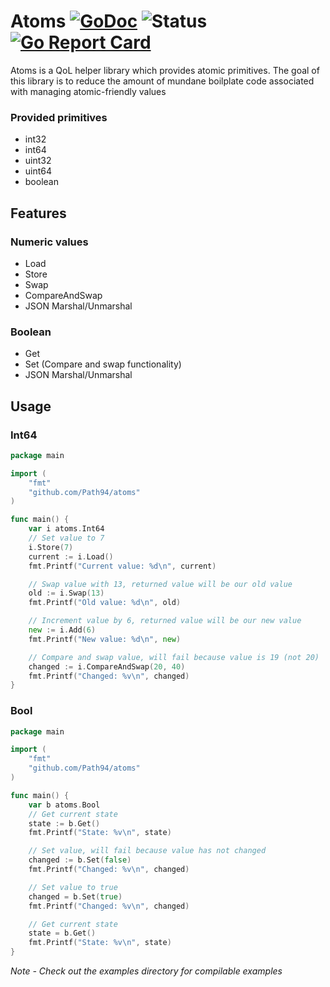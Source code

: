 # Atoms [![GoDoc](https://godoc.org/github.com/Path94/atoms?status.svg)](https://godoc.org/github.com/Path94/atoms) ![Status](https://img.shields.io/badge/status-beta-yellow.svg) [![Go Report Card](https://goreportcard.com/badge/github.com/Path94/atoms)](https://goreportcard.com/report/github.com/Path94/atoms)

Atoms is a QoL helper library which provides atomic primitives. The goal of this library is to reduce the amount of mundane boilplate code associated with managing atomic-friendly values

### Provided primitives
- int32
- int64
- uint32
- uint64
- boolean

## Features
### Numeric values
- Load
- Store
- Swap
- CompareAndSwap
- JSON Marshal/Unmarshal

### Boolean
- Get
- Set (Compare and swap functionality)
- JSON Marshal/Unmarshal

## Usage
### Int64
```go
package main

import (
	"fmt"
	"github.com/Path94/atoms"
)

func main() {
	var i atoms.Int64
	// Set value to 7
	i.Store(7)
	current := i.Load()
	fmt.Printf("Current value: %d\n", current)

	// Swap value with 13, returned value will be our old value
	old := i.Swap(13)
	fmt.Printf("Old value: %d\n", old)

	// Increment value by 6, returned value will be our new value
	new := i.Add(6)
	fmt.Printf("New value: %d\n", new)

	// Compare and swap value, will fail because value is 19 (not 20)
	changed := i.CompareAndSwap(20, 40)
	fmt.Printf("Changed: %v\n", changed)
}

```

### Bool
```go
package main

import (
	"fmt"
	"github.com/Path94/atoms"
)

func main() {
	var b atoms.Bool
	// Get current state
	state := b.Get()
	fmt.Printf("State: %v\n", state)

	// Set value, will fail because value has not changed
	changed := b.Set(false)
	fmt.Printf("Changed: %v\n", changed)

	// Set value to true
	changed = b.Set(true)
	fmt.Printf("Changed: %v\n", changed)

	// Get current state
	state = b.Get()
	fmt.Printf("State: %v\n", state)
}

```

*Note - Check out the examples directory for compilable examples*